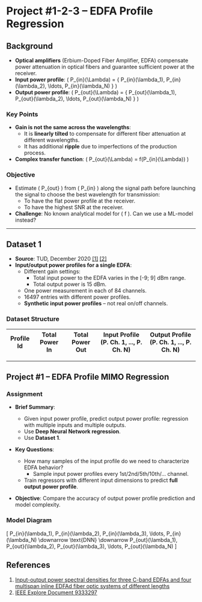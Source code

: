 # Project #1-2-3 – EDFA Profile Regression

## Background

- **Optical amplifiers** (Erbium-Doped Fiber Amplifier, EDFA) compensate power attenuation in optical fibers and guarantee sufficient power at the receiver.
- **Input power profile**: \( P_{in}(\Lambda) = \{ P_{in}(\lambda_1), P_{in}(\lambda_2), \ldots, P_{in}(\lambda_N) \} \)
- **Output power profile**: \( P_{out}(\Lambda) = \{ P_{out}(\lambda_1), P_{out}(\lambda_2), \ldots, P_{out}(\lambda_N) \} \)

### Key Points
- **Gain is not the same across the wavelengths**:
  - It is **linearly tilted** to compensate for different fiber attenuation at different wavelengths.
  - It has additional **ripple** due to imperfections of the production process.
- **Complex transfer function**: \( P_{out}(\Lambda) = f(P_{in}(\Lambda)) \)

### Objective
- Estimate \( P_{out} \) from \( P_{in} \) along the signal path before launching the signal to choose the best wavelength for transmission:
  - To have the flat power profile at the receiver.
  - To have the highest SNR at the receiver.
- **Challenge**: No known analytical model for \( f \). Can we use a ML-model instead?

---

## Dataset 1

- **Source**: TUD, December 2020 [[1]](https://data.dtu.dk/articles/dataset/Input-output_power_spectral_densities_for_three_C-band_EDFAs_and_four_multispan_inline_EDFAd_fiber_optic_systems_of_different_lengths/13135754) [[2]](https://ieeexplore.ieee.org/document/9333297)
- **Input/output power profiles for a single EDFA**:
  - Different gain settings:
    - Total input power to the EDFA varies in the [-9; 9] dBm range.
    - Total output power is 15 dBm.
  - One power measurement in each of 84 channels.
  - 16497 entries with different power profiles.
  - **Synthetic input power profiles** – not real on/off channels.

### Dataset Structure
| Profile Id | Total Power In | Total Power Out | Input Profile (P. Ch. 1, ..., P. Ch. N) | Output Profile (P. Ch. 1, ..., P. Ch. N) |
|------------|----------------|-----------------|----------------------------------------|-----------------------------------------|

---

## Project #1 – EDFA Profile MIMO Regression

### Assignment

- **Brief Summary**:
  - Given input power profile, predict output power profile: regression with multiple inputs and multiple outputs.
  - Use **Deep Neural Network regression**.
  - Use **Dataset 1**.

- **Key Questions**:
  - How many samples of the input profile do we need to characterize EDFA behavior?
    - Sample input power profiles every 1st/2nd/5th/10th/... channel.
  - Train regressors with different input dimensions to predict **full output power profile**.

- **Objective**: Compare the accuracy of output power profile prediction and model complexity.

### Model Diagram
\[
P_{in}(\lambda_1), P_{in}(\lambda_2), P_{in}(\lambda_3), \ldots, P_{in}(\lambda_N)
                \downarrow
               \text{DNN}
                \downarrow
P_{out}(\lambda_1), P_{out}(\lambda_2), P_{out}(\lambda_3), \ldots, P_{out}(\lambda_N)
\]

## References

1. [Input-output power spectral densities for three C-band EDFAs and four multispan inline EDFAd fiber optic systems of different lengths](https://data.dtu.dk/articles/dataset/Input-output_power_spectral_densities_for_three_C-band_EDFAs_and_four_multispan_inline_EDFAd_fiber_optic_systems_of_different_lengths/13135754)
2. [IEEE Explore Document 9333297](https://ieeexplore.ieee.org/document/9333297)
